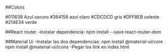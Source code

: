 ##Colors

#011638 Azul oscuro
#364156 azul claro
#CDCDCD gris
#DFF8EB celeste
#214E34 verde 

##React router
-instalar dependencia:
        npm install --save react-router-dom

##Material Ui
-Instalar las dos dependencias:
        npm install @material-ui/core
        npm install @material-ui/icons
-Pegar los link en index.html
        <link rel="stylesheet" href="https://fonts.googleapis.com/css?family=Roboto:300,400,500,700&display=swap" />
        <link rel="stylesheet" href="https://fonts.googleapis.com/icon?family=Material+Icons" />